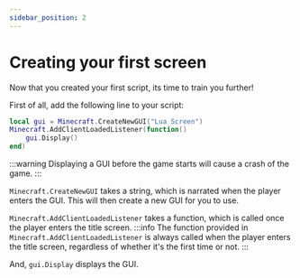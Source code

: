 ```yaml
---
sidebar_position: 2
---
```


# Creating your first screen

Now that you created your first script, its time to train you further!

First of all, add the following line to your script:
```lua
local gui = Minecraft.CreateNewGUI("Lua Screen")
Minecraft.AddClientLoadedListener(function() 
    gui.Display()
end)
```
:::warning
Displaying a GUI before the game starts will cause a crash of the game.
:::

`Minecraft.CreateNewGUI` takes a string, which is narrated when the player enters the GUI.
This will then create a new GUI for you to use.

`Minecraft.AddClientLoadedListener` takes a function, which is called once the player enters the title screen.
:::info
The function provided in `Minecraft.AddClientLoadedListener` is always called when the player enters the title screen, regardless of whether it's the first time or not.
:::

And, `gui.Display` displays the GUI.
